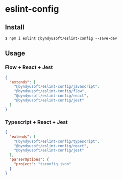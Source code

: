 # eslint-config

## Install

```shell script
$ npm i eslint @byndyusoft/eslint-config --save-dev
```


## Usage

### Flow + React + Jest

```json
{
  "extends": [
    "@byndyusoft/eslint-config/javascript",
    "@byndyusoft/eslint-config/flow",
    "@byndyusoft/eslint-config/react",
    "@byndyusoft/eslint-config/jest"
  ]
}
```

### Typescript + React + Jest

```json
{
  "extends": [
    "@byndyusoft/eslint-config/typescript",
    "@byndyusoft/eslint-config/react",
    "@byndyusoft/eslint-config/jest"
  ],
  "parserOptions": {
    "project": "tsconfig.json"
  }
}
```
